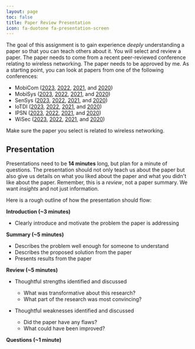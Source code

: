 ```yaml
---
layout: page
toc: false
title: Paper Review Presentation
icon: fa-duotone fa-presentation-screen
---
```


The goal of this assignment is to gain experience *deeply* understanding a paper so that you can teach others about it. You will select and review a paper. The paper needs to come from a recent peer-reviewed conference relating to wireless networking. The paper needs to be approved by me. As a starting point, you can look at papers from one of the following conferences:

- MobiCom ([2023](https://www.sigmobile.org/mobicom/2023/accepted.html), [2022](https://www.sigmobile.org/mobicom/2022/accepted.html), [2021](https://www.sigmobile.org/mobicom/2021/accepted.html), and [2020](https://sigmobile.org/mobicom/2020/program.php))
- MobiSys ([2023](https://www.sigmobile.org/mobisys/2023/accepted-papers.html), [2022](https://www.sigmobile.org/mobisys/2022/program.html), [2021](https://www.sigmobile.org/mobisys/2021/program.html), and [2020](https://www.sigmobile.org/mobisys/2020/program/))
- SenSys ([2023](https://sensys.acm.org/2023/program/), [2022](https://sensys.acm.org/2022/program/), [2021](https://sensys.acm.org/2021/program/), and [2020](http://sensys.acm.org/2020/program/))
- IoTDI ([2023](https://conferences.computer.org/iotDI/2023/program.html), [2022](https://conferences.computer.org/iotDI/2022/papers.html), [2021](https://conferences.computer.org/iotDI/2021/papers.html), and [2020](https://conferences.computer.org/iotDI/prev/2020/program.html))
- IPSN ([2023](https://ipsn.acm.org/2023/papers.html), [2022](https://ipsn.acm.org/2022/program.html), [2021](https://ipsn.acm.org/2021/program.html), and [2020](https://ipsn.acm.org/2020/program.html))
- WiSec ([2023](https://wisec2023.surrey.ac.uk/accepted-papers/), [2022](https://wisec2022.cs.utsa.edu/accepted-papers/), [2021](https://sites.nyuad.nyu.edu/wisec21/accepted-papers/), and [2020](https://wisec2020.ins.jku.at/accepted-papers/))

Make sure the paper you select is related to wireless networking.

## Presentation
Presentations need to be **14 minutes** long, but plan for a minute of questions. The presentation should not only teach us about the paper but also give us details on what you liked about the paper and what you didn't like about the paper. Remember, this is a *review*, not a paper summary. We want *insights* and not just information.

Here is a rough outline of how the presentation should flow:

**Introduction (~3 minutes)** <!-- 5 points -->
- Clearly introduce and motivate the problem the paper is addressing

**Summary (~5 minutes)** <!-- 15 points -->
- Describes the problem well enough for someone to understand
- Describes the proposed solution from the paper
- Presents results from the paper

**Review (~5 minutes)** <!-- 15 points -->
- Thoughtful strengths identified and discussed
  - What was transformative about this research?
  - What part of the research was most convincing?
  
- Thoughtful weaknesses identified and discussed
  - Did the paper have any flaws?
  - What could have been improved?

**Questions (~1 minute)**
